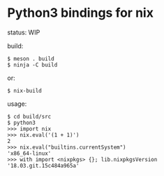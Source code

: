 # Python3 bindings for nix

status: WIP

build:

```console
$ meson . build
$ ninja -C build
```

or:

```console
$ nix-build
```


usage:

```console
$ cd build/src
$ python3
>>> import nix
>>> nix.eval('(1 + 1)')
2
>>> nix.eval("builtins.currentSystem")
'x86_64-linux'
>>> with import <nixpkgs> {}; lib.nixpkgsVersion
'18.03.git.15c484a965a'
```
